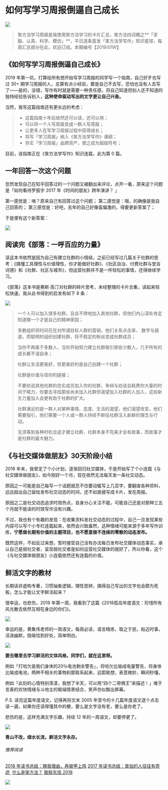 # 如何写学习周报倒逼自己成长

![](https://mmbiz.qpic.cn/mmbiz_jpg/HRoY0QT1GiabZD2tehWk8zE07OsBSXQblbSkfQ4jJkZRE8dDK8riaJibPztJHib7LEibTKlJeibzcnaqL7YZMk4mXb8Q/640?wx_fmt=jpeg&tp=webp&wxfrom=5&wx_lazy=1&wx_co=1)



> 笨方法学习周报是我使用笨方法学习的卡片汇总，笨方法四词概之**「坚毅、认真、科学、模仿」**，平日逐条首发「笨方法学写作」知识星球，每周汇总部分在此，欢迎订阅。本期编号【2019/01W】 



## 《如何写学习周报倒逼自己成长》

2019 年第一坑，打算给所有想开始写学习周报的同学写一个指南，自己好歹也写过 30+ 期学习周报的人，总算有点小经验，要是自己不去写，恐怕也没有人去写了——是的，没错，写作有时就是需要一种责任感，将自己知道但别人还不知道的独特经验告诉别人，**这种使命驱动写出的文字更让自己兴奋。**

当然，我写这篇指南还有更长远的考虑：

> - 这篇指南十年后依然还可以读，还可以用；
> - 可以将一个人写周报变成一群人写周报；
> - 让更多人在写学习周报过程中获得成长；
> - 将写「学习周报」纳入《笨方法学写作》课纲；
> - 夯实「学习周报」品牌资产，使之成为超级符号；

目前，该指南正在《笨方法学写作》知识连载，此为第 0 篇。

## 一年回答一次这个问题

忽然发现自己在知乎回答过的一个问题又被翻出来评论，点开一看，原来这个问题是「如何看待罗振宇 2017 年《时间的朋友》跨年演讲？ 」

第一感觉是：咦？原来自己有回答过这个问题；
第二感觉是：哦，的确像是我自己回答的；
第三感觉是：好吧，去年的自己好像蛮偏激的，得要更新答案了；

于是便有这个新答案：

![](https://mmbiz.qpic.cn/mmbiz_png/HRoY0QT1GiabAibvmmoSsjLBudZhQ9oVRaXP3gIfJmT6tUiaVyGHqQl6o8Z01gicywGQBbdxk0HJfem5s6w9SHK9Gg/0?wx_fmt=png)

## 阅读完《部落：一呼百应的力量》


读这本书依然是因为自己有建立社群的小情结，之前已经写过几篇关于社群的思考：《搞懂工具理性与价值理性，你才能做好社群》、《社区自治、付费社群与堂吉诃德》和《社群、社区与城市》，但运营社群并不是一件轻松的事情，还得继续学习。

《部落》这本书是赛斯·高汀对社群的碎片思考，未经整理的卡片合集，读起来轻松快速，我从此书得到的启发有如下 8 条：



![](https://mmbiz.qpic.cn/mmbiz_png/HRoY0QT1GiabAibvmmoSsjLBudZhQ9oVRaLgF7RE12YsvvxjdtllZgaSLdVkwfnzZoiastLfn6wITxYOwUDVak7FA/0?wx_fmt=png)



> 一个人可以加入很多社群，且会不停地加入其他社群，但他们内心深处肯定知道哪一个才是自己的精神家园；
>
> 多数组织将时间花在对所谓目标人群的营销，他们关系点击率、 数字与报道，而聪明的组织创建社群，将不稳定的粉丝变成社群成员；
>
> 当你不再属于多数人，当你开始努力建立社群吸引那些少数人，几乎所有的成长都不请自来；
>
> 社群让生活更美好，但更美好的是自己创建一个社群；
>
> 社群是价值与信仰的链接；
>
> 不要劝说其他社群的忠实成员加入你的社群，争辩与劝说会耗费你大量的时间于精力，你要去寻找那些尚未加入社群但渴望加入社群的人加入，这些新生力量加入会更有助于社群的扩大。
>
> 社群满足的是一群人对某种事情、态度、生活的渴望，他们渴望改变，他们需要指引，他们需要一个人或一群人持续不断往社群注入新鲜的理念与行动。
>
> 无须等到各种时机合适才建立社群，社群本身不完美才会有故事，而故事才是社群的最大魅力。

## 《与社交媒体做朋友》30天阶段小结

2018 年末，我曾定了个小计划，逐渐回归社交媒体，于是开始写了个小连载《与社交媒体做朋友》，如今刚好一个月，现在依然无法每天发一条社交动态。

原因之一可能是自己每写一个话题就忍不住要动辄写上几百字，要翻查各种资料，远远超出自己留给发布社交动态的时间，还不如直接写成卡片，发在周报。

原因之二是社交动态追求时效热点，自身分心关注不能，可能自己还是对那种三五个月就不能读的时效写作没有兴趣。

不过，我也有个有趣的发现：在收集资料发社交动态的过程中，自己一旦发现某些内容可以写个小专栏连载起来，依然会兴致盎然，这种情绪可能来源于多年写作训练，**宁愿做长期有价值的主题项目，也不愿意做不连续的零散的动态发布。**

既然这样，不如反过来想，暂时接受自己没有办法每日发布社交媒体动态事实，承认自己是弱社交者，呈现弱社交者是如何运营社交媒体的就好了，所以你看，这个《与社交媒体做朋友》小连载依然还有连载的价值。

## 鲜活文字的教材

长期读非虚构专著，习惯抽象逻辑，理性思辨，搞得自己写出的文字也会颇为死板，怎么才能让文字鲜活起来？

很幸运，也悲伤，2019 年第一周，我看到了这篇《2018孤岛年度语文：珍惜所有风光散去依然互相在身边的你们》。

![](https://mmbiz.qpic.cn/mmbiz_png/HRoY0QT1GiabAibvmmoSsjLBudZhQ9oVRa4ia7Ra2Ag6tViaW2r0UoFuQwO5JWTagqIdTbSF7jXD2bEsGsfA3oLDPw/0?wx_fmt=png)

幸运的是，黄集伟老师的一周语文，每周必读，语言精炼，取之于民，贴近时事，活泼幽默，隐喻恰到好处，简单明白。

![](https://mmbiz.qpic.cn/mmbiz_png/HRoY0QT1GiabAibvmmoSsjLBudZhQ9oVRal8LnV1LMQ3b7tgPGcNFcJzLmTgjrNRmbicUWuo4GKS7AzA8kAkNz4BQ/0?wx_fmt=png)

**要去哪里去学习鲜活的文体风格，同学们，就在这里呀。**

例如「打哈欠是我们身体的20％电池剩余警告」，将哈欠比喻成电量警告，将身体比喻成电池，两种不相关的事物刹那联系起来，远距联想，表意微妙，瞬间秒懂。

例如「此刻的心情特别荡漾，我想了半天，可以用“四个二带俩王”来描述！」难于言表的欢快情绪与斗地主的极端情景结合，笑声仿似飘出屏幕。

P.S. 读完这篇年度语文，记得再将文末 2005 年至今的十几篇年度语文逐个点击读一遍，如果你还读得懂其中的梗，要么是文字没有老，要么是你老了。

悲伤的是，这样充满文字乐趣，持续 12 年的一周语文，却要停更了。

![](https://mmbiz.qpic.cn/mmbiz_png/HRoY0QT1GiabAibvmmoSsjLBudZhQ9oVRaSVOovEWImWjJKxvGYDyqgzgia7PcNTbh7uJjExnS6ef7n72KqNMeibQg/0?wx_fmt=png)

**青山不改，绿水长流，鲜活文字永存。**



###### 推荐阅读 

[2018 年读书总结：赐我理由，再披甲上阵](https://mp.weixin.qq.com/s?__biz=MzA4MTQ0NDQxNg==&mid=2650639964&idx=1&sn=2f0ae0a0ec855d2b2fb7ccdd0fb82475&chksm=879dc573b0ea4c650ab8120790b8e542130c5ce0f1aa08192d67e95ca8d587797afa2104410f&token=468183103&lang=zh_CN#rd)
[2017 年读书总结：笨拙的人往往有奇迹 ](https://mp.weixin.qq.com/s?__biz=MzA4MTQ0NDQxNg==&mid=2650639495&idx=1&sn=c4e20f2d296f9bf7ae7e1d4449427dde&chksm=879dc7a8b0ea4ebe5960f5f05fa881378828baa482917c729f8106fec87ac10ee40aedab2e3b&token=2060945290&lang=zh_CN&scene=21#wechat_redirect) 
[什么是笨方法？](https://mp.weixin.qq.com/s?__biz=MzA4MTQ0NDQxNg==&mid=2650639834&idx=1&sn=7d6e7b978ca39be434b0bfc6084e3f7a&chksm=879dc6f5b0ea4fe3864b7bc4f8a1849dbfc85ef80e2de6f9542886f791b9ab4f4c660496d507&token=2060945290&lang=zh_CN&scene=21#wechat_redirect) 
[致股东信 2018](https://mp.weixin.qq.com/s?__biz=MzA4MTQ0NDQxNg==&mid=2650639834&idx=1&sn=7d6e7b978ca39be434b0bfc6084e3f7a&chksm=879dc6f5b0ea4fe3864b7bc4f8a1849dbfc85ef80e2de6f9542886f791b9ab4f4c660496d507&token=2060945290&lang=zh_CN&scene=21#wechat_redirect) 



![](https://mmbiz.qpic.cn/mmbiz_png/HRoY0QT1GiaYdIicDIsdiaIziaukGx2uPNmliaOrRFAVnI6GKPPNbvoZMFx2BUfdlJYAZFsNHhiczCic6xsHRofQROAxw/640?wx_fmt=png&tp=webp&wxfrom=5&wx_lazy=1&wx_co=1)